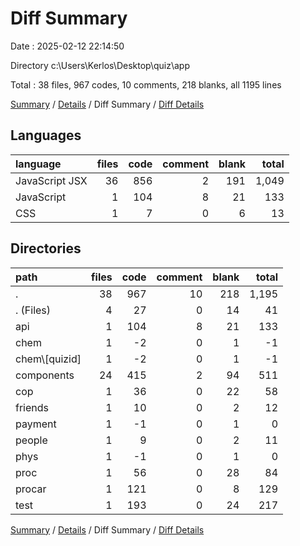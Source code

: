 # Diff Summary

Date : 2025-02-12 22:14:50

Directory c:\\Users\\Kerlos\\Desktop\\quiz\\app

Total : 38 files,  967 codes, 10 comments, 218 blanks, all 1195 lines

[Summary](results.md) / [Details](details.md) / Diff Summary / [Diff Details](diff-details.md)

## Languages
| language | files | code | comment | blank | total |
| :--- | ---: | ---: | ---: | ---: | ---: |
| JavaScript JSX | 36 | 856 | 2 | 191 | 1,049 |
| JavaScript | 1 | 104 | 8 | 21 | 133 |
| CSS | 1 | 7 | 0 | 6 | 13 |

## Directories
| path | files | code | comment | blank | total |
| :--- | ---: | ---: | ---: | ---: | ---: |
| . | 38 | 967 | 10 | 218 | 1,195 |
| . (Files) | 4 | 27 | 0 | 14 | 41 |
| api | 1 | 104 | 8 | 21 | 133 |
| chem | 1 | -2 | 0 | 1 | -1 |
| chem\\[quizid] | 1 | -2 | 0 | 1 | -1 |
| components | 24 | 415 | 2 | 94 | 511 |
| cop | 1 | 36 | 0 | 22 | 58 |
| friends | 1 | 10 | 0 | 2 | 12 |
| payment | 1 | -1 | 0 | 1 | 0 |
| people | 1 | 9 | 0 | 2 | 11 |
| phys | 1 | -1 | 0 | 1 | 0 |
| proc | 1 | 56 | 0 | 28 | 84 |
| procar | 1 | 121 | 0 | 8 | 129 |
| test | 1 | 193 | 0 | 24 | 217 |

[Summary](results.md) / [Details](details.md) / Diff Summary / [Diff Details](diff-details.md)